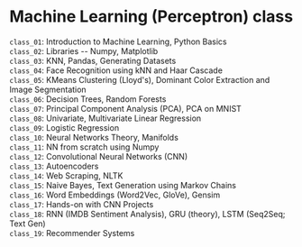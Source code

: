 # Machine Learning (Perceptron) class

`class_01`: Introduction to Machine Learning, Python Basics<br>
`class_02`: Libraries -- Numpy, Matplotlib<br>
`class_03`: KNN, Pandas, Generating Datasets<br>
`class_04`: Face Recognition using kNN and Haar Cascade<br>
`class_05`: KMeans Clustering (Lloyd's), Dominant Color Extraction and Image Segmentation<br>
`class_06`: Decision Trees, Random Forests<br>
`class_07`: Principal Component Analysis (PCA), PCA on MNIST<br>
`class_08`: Univariate, Multivariate Linear Regression<br>
`class_09`: Logistic Regression<br>
`class_10`: Neural Networks Theory, Manifolds<br>
`class_11`: NN from scratch using Numpy<br>
`class_12`: Convolutional Neural Networks (CNN)<br>
`class_13`: Autoencoders<br>
`class_14`: Web Scraping, NLTK<br>
`class_15`: Naive Bayes, Text Generation using Markov Chains<br>
`class_16`: Word Embeddings (Word2Vec, GloVe), Gensim<br>
`class_17`: Hands-on with CNN Projects<br>
`class_18`: RNN (IMDB Sentiment Analysis), GRU (theory), LSTM (Seq2Seq; Text Gen)<br>
`class_19`: Recommender Systems<br>
